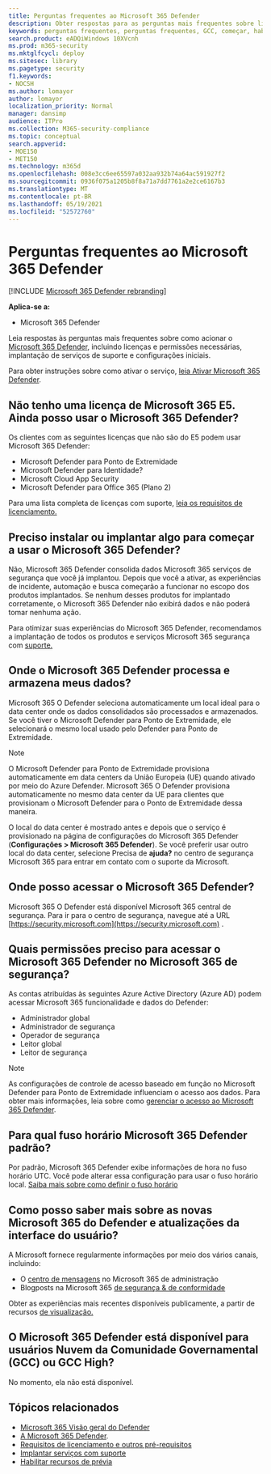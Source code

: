 ```yaml
---
title: Perguntas frequentes ao Microsoft 365 Defender
description: Obter respostas para as perguntas mais frequentes sobre licenciamento, permissões, configurações iniciais e outros produtos e serviços relacionados à habilitação do Microsoft 365 Defender
keywords: perguntas frequentes, perguntas frequentes, GCC, começar, habilitar Microsoft 365 Defender, Microsoft 365 Defender, M365, segurança, localização de dados, permissões necessárias, qualificação de licença, página de configurações
search.product: eADQiWindows 10XVcnh
ms.prod: m365-security
ms.mktglfcycl: deploy
ms.sitesec: library
ms.pagetype: security
f1.keywords:
- NOCSH
ms.author: lomayor
author: lomayor
localization_priority: Normal
manager: dansimp
audience: ITPro
ms.collection: M365-security-compliance
ms.topic: conceptual
search.appverid:
- MOE150
- MET150
ms.technology: m365d
ms.openlocfilehash: 008e3cc6ee65597a032aa932b74a64ac591927f2
ms.sourcegitcommit: 0936f075a1205b8f8a71a7dd7761a2e2ce6167b3
ms.translationtype: MT
ms.contentlocale: pt-BR
ms.lasthandoff: 05/19/2021
ms.locfileid: "52572760"
---
```

# <a name="frequently-asked-questions-when-turning-on-microsoft-365-defender"></a>Perguntas frequentes ao Microsoft 365 Defender

[!INCLUDE [Microsoft 365 Defender rebranding](../includes/microsoft-defender.md)]


**Aplica-se a:**
- Microsoft 365 Defender

Leia respostas às perguntas mais frequentes sobre como acionar o [Microsoft 365 Defender](microsoft-365-defender.md), incluindo licenças e permissões necessárias, implantação de serviços de suporte e configurações iniciais.

Para obter instruções sobre como ativar o serviço, [leia Ativar Microsoft 365 Defender](m365d-enable.md).

## <a name="i-dont-have-a-microsoft-365-e5-license-can-i-still-use-microsoft-365-defender"></a>Não tenho uma licença de Microsoft 365 E5. Ainda posso usar o Microsoft 365 Defender?

Os clientes com as seguintes licenças que não são do E5 podem usar Microsoft 365 Defender:

- Microsoft Defender para Ponto de Extremidade
- Microsoft Defender para Identidade?
- Microsoft Cloud App Security
- Microsoft Defender para Office 365 (Plano 2)
 
Para uma lista completa de licenças com suporte, [leia os requisitos de licenciamento.](prerequisites.md#licensing-requirements)

## <a name="do-i-need-to-install-or-deploy-anything-to-start-using-microsoft-365-defender"></a>Preciso instalar ou implantar algo para começar a usar o Microsoft 365 Defender?

Não, Microsoft 365 Defender consolida dados Microsoft 365 serviços de segurança que você já implantou. Depois que você a ativar, as experiências de incidente, automação e busca começarão a funcionar no escopo dos produtos implantados. Se nenhum desses produtos for implantado corretamente, o Microsoft 365 Defender não exibirá dados e não poderá tomar nenhuma ação.

Para otimizar suas experiências do Microsoft 365 Defender, recomendamos a implantação de todos os produtos e serviços Microsoft 365 segurança com [suporte.](deploy-supported-services.md) 

## <a name="where-does-microsoft-365-defender-process-and-store-my-data"></a>Onde o Microsoft 365 Defender processa e armazena meus dados?
Microsoft 365 O Defender seleciona automaticamente um local ideal para o data center onde os dados consolidados são processados e armazenados. Se você tiver o Microsoft Defender para Ponto de Extremidade, ele selecionará o mesmo local usado pelo Defender para Ponto de Extremidade.

>[!NOTE]
>O Microsoft Defender para Ponto de Extremidade provisiona automaticamente em data centers da União Europeia (UE) quando ativado por meio do Azure Defender. Microsoft 365 O Defender provisiona automaticamente no mesmo data center da UE para clientes que provisionam o Microsoft Defender para o Ponto de Extremidade dessa maneira. 

O local do data center é mostrado antes e depois que o serviço é provisionado na página de configurações do Microsoft 365 Defender (**Configurações > Microsoft 365 Defender**). Se você preferir usar outro local do data center, selecione Precisa de **ajuda?** no centro de segurança Microsoft 365 para entrar em contato com o suporte da Microsoft.

## <a name="where-can-i-access-microsoft-365-defender"></a>Onde posso acessar o Microsoft 365 Defender?

Microsoft 365 O Defender está disponível Microsoft 365 central de segurança. Para ir para o centro de segurança, navegue até a URL [https://security.microsoft.com](https://security.microsoft.com) .

##  <a name="what-permissions-do-i-need-to-access-microsoft-365-defender-in-microsoft-365-security-center"></a>Quais permissões preciso para acessar o Microsoft 365 Defender no Microsoft 365 de segurança?

As contas atribuídas às seguintes Azure Active Directory (Azure AD) podem acessar Microsoft 365 funcionalidade e dados do Defender:

- Administrador global
- Administrador de segurança
- Operador de segurança
- Leitor global
- Leitor de segurança

>[!NOTE]
>As configurações de controle de acesso baseado em função no Microsoft Defender para Ponto de Extremidade influenciam o acesso aos dados. Para obter mais informações, leia sobre como [gerenciar o acesso ao Microsoft 365 Defender](m365d-permissions.md).

## <a name="what-time-zone-does-microsoft-365-defender-default-to"></a>Para qual fuso horário Microsoft 365 Defender padrão?
Por padrão, Microsoft 365 Defender exibe informações de hora no fuso horário UTC. Você pode alterar essa configuração para usar o fuso horário local. [Saiba mais sobre como definir o fuso horário](m365d-time-zone.md)

## <a name="how-can-i-learn-about-new-microsoft-365-defender-feature-and-ui-updates"></a>Como posso saber mais sobre as novas Microsoft 365 do Defender e atualizações da interface do usuário?

A Microsoft fornece regularmente informações por meio dos vários canais, incluindo:

- O [centro de mensagens](../../admin/manage/message-center.md) no Microsoft 365 de administração
- Blogposts na Microsoft 365 [de segurança & de conformidade](https://techcommunity.microsoft.com/t5/security-privacy-and-compliance/bg-p/securityprivacycompliance)

Obter as experiências mais recentes disponíveis publicamente, a partir de recursos [de visualização.](preview.md)

## <a name="is-microsoft-365-defender-available-for-us-government-community-cloud-gcc-or-gcc-high"></a>O Microsoft 365 Defender está disponível para usuários Nuvem da Comunidade Governamental (GCC) ou GCC High?
No momento, ela não está disponível.

## <a name="related-topics"></a>Tópicos relacionados

- [Microsoft 365 Visão geral do Defender](microsoft-365-defender.md)
- [A Microsoft 365 Defender](m365d-enable.md).
- [Requisitos de licenciamento e outros pré-requisitos](prerequisites.md)
- [Implantar serviços com suporte](deploy-supported-services.md)
- [Habilitar recursos de prévia](preview.md)
